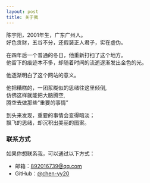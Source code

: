 ```yaml
---
layout: post
title: 关于我
---
```


陈宇阳，2001年生，广东广州人。  
好色贪财，五谷不分，还假装正人君子，实在虚伪。

在四年后一个普通的冬日，他重新打扫了这个地方。  
他留下的痕迹本不多，却随着时间的流逝逐渐发出金色的光。

他逐渐明白了这个网站的意义。

他把糟糕的，一团浆糊似的思绪往这里倾倒,  
仿佛这样就能把大脑腾空,  
腾空去做那些“重要的事情”

到头来发现，重要的事情会变得暗淡；  
飘飞的思绪，却沉积出美丽的图案。


###  联系方式

如果你想联系我，可以通过以下方式：

- 邮箱：892016739@qq.com
- GitHub：[@chen-yy20](https://github.com/chen-yy20)
